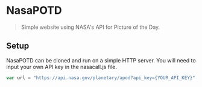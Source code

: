 # NasaPOTD
> Simple website using NASA's API for Picture of the Day.

## Setup
NasaPOTD can be cloned and run on a simple HTTP server. You will need to input your own API key in the nasacall.js file.

``` js
var url = "https://api.nasa.gov/planetary/apod?api_key={YOUR_API_KEY}"
```
